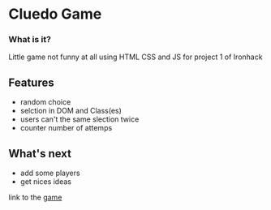 # Cluedo Game
### What is it?
Little game not funny at all using HTML CSS and JS for project 1 of Ironhack
## Features
- random choice
- selction in DOM and Class(es)
- users can't the same slection twice
- counter number of attemps
## What's next
- add some players
- get nices ideas

link to the [game](https://cedchate.github.io/project-1/)
